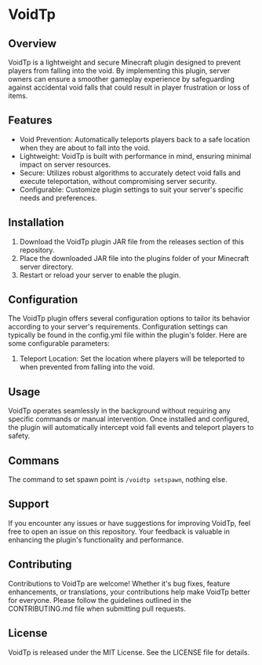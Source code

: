 # VoidTp
## Overview
VoidTp is a lightweight and secure Minecraft plugin designed to prevent players from falling into the void. By implementing this plugin, server owners can ensure a smoother gameplay experience by safeguarding against accidental void falls that could result in player frustration or loss of items.

## Features
- Void Prevention: Automatically teleports players back to a safe location when they are about to fall into the void.
- Lightweight: VoidTp is built with performance in mind, ensuring minimal impact on server resources.
- Secure: Utilizes robust algorithms to accurately detect void falls and execute teleportation, without compromising server security.
- Configurable: Customize plugin settings to suit your server's specific needs and preferences.
  
## Installation
1. Download the VoidTp plugin JAR file from the releases section of this repository.
2. Place the downloaded JAR file into the plugins folder of your Minecraft server directory.
3. Restart or reload your server to enable the plugin.
   
## Configuration
The VoidTp plugin offers several configuration options to tailor its behavior according to your server's requirements. Configuration settings can typically be found in the config.yml file within the plugin's folder. Here are some configurable parameters:

1. Teleport Location: Set the location where players will be teleported to when prevented from falling into the void.
   
## Usage
VoidTp operates seamlessly in the background without requiring any specific commands or manual intervention. Once installed and configured, the plugin will automatically intercept void fall events and teleport players to safety.

## Commans
The command to set spawn point is ```/voidtp setspawn```, nothing else.

## Support
If you encounter any issues or have suggestions for improving VoidTp, feel free to open an issue on this repository. Your feedback is valuable in enhancing the plugin's functionality and performance.

## Contributing
Contributions to VoidTp are welcome! Whether it's bug fixes, feature enhancements, or translations, your contributions help make VoidTp better for everyone. Please follow the guidelines outlined in the CONTRIBUTING.md file when submitting pull requests.

## License
VoidTp is released under the MIT License. See the LICENSE file for details.
